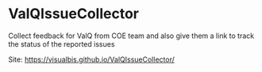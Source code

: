# ValQIssueCollector
Collect feedback for ValQ from COE team and also give them a link to track the status of the reported issues

Site: https://visualbis.github.io/ValQIssueCollector/
